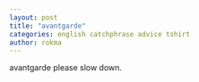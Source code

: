 ```yaml
---
layout: post
title: "avantgarde"
categories: english catchphrase advice tshirt
author: rokma
---
```

avantgarde please slow down.
